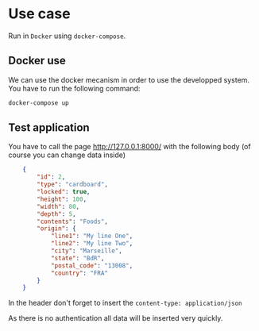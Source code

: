 # Use case
Run in `Docker` using `docker-compose`.

## Docker use
We can use the docker mecanism in order to use the developped system. You have to run the following command:
```bash
docker-compose up
```


## Test application

You have to call the page http://127.0.0.1:8000/ with the following body (of course you can change data inside)

```json
    {
        "id": 2,
        "type": "cardboard",
        "locked": true,
        "height": 100,
        "width": 80,
        "depth": 5,
        "contents": "Foods",
        "origin": {
            "line1": "My line One",
            "line2": "My line Two",
            "city": "Marseille",
            "state": "BdR",
            "postal_code": "13008",
            "country": "FRA"
        }
    }
```

In the header don't forget to insert the ```content-type: application/json```

As there is no authentication all data will be inserted very quickly.
